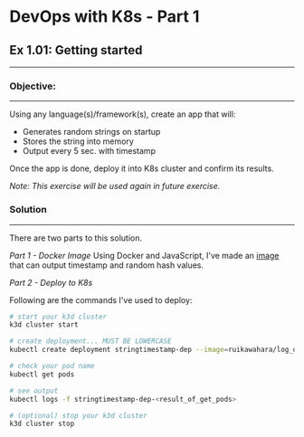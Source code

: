 # DevOps with K8s - Part 1
## Ex 1.01: Getting started
---

### **Objective**:
---

Using any language(s)/framework(s), create an app that will:
 - Generates random strings on startup
 - Stores the string into memory
 - Output every 5 sec. with timestamp

Once the app is done, deploy it into K8s cluster and confirm its results.

*Note: This exercise will be used again in future exercise.*


### **Solution**
---

There are two parts to this solution.

*Part 1 - Docker Image*
Using Docker and JavaScript, I've made an [image](https://hub.docker.com/r/ruikawahara/log_output) that can output timestamp and random hash values.

*Part 2 - Deploy to K8s*

Following are the commands I've used to deploy:

``` bash
# start your k3d cluster
k3d cluster start

# create deployment... MUST BE LOWERCASE
kubectl create deployment stringtimestamp-dep --image=ruikawahara/log_output

# check your pod name 
kubectl get pods

# see output
kubectl logs -f stringtimestamp-dep-<result_of_get_pods>

# (optional) stop your k3d cluster
k3d cluster stop
```
